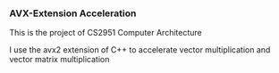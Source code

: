 ### AVX-Extension Acceleration

This is the project of CS2951 Computer Architecture

I use the avx2 extension of C++ to accelerate vector multiplication and vector matrix multiplication